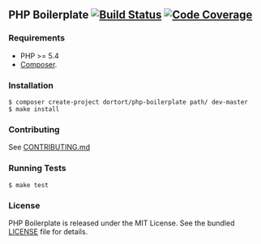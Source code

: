 ## PHP Boilerplate [![Build Status](https://travis-ci.org/dortort/php-boilerplate.svg)](https://travis-ci.org/dortort/php-boilerplate) [![Code Coverage](https://scrutinizer-ci.com/g/dortort/php-boilerplate/badges/coverage.png?b=master)](https://scrutinizer-ci.com/g/dortort/php-boilerplate/?branch=master)

### Requirements

- PHP >= 5.4
- [Composer](http://getcomposer.org/).

### Installation

    $ composer create-project dortort/php-boilerplate path/ dev-master
    $ make install

### Contributing

See [CONTRIBUTING.md](https://github.com/dortort/php-boilerplate/blob/master/CONTRIBUTING.md)

### Running Tests

    $ make test

### License

PHP Boilerplate is released under the MIT License. See the bundled [LICENSE](https://github.com/emberjs/data/blob/master/LICENSE) file for
details.

